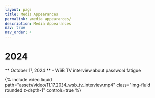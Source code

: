 ```yaml
---
layout: page
title: Media Appearances
permalink: /media_appearances/
description: Media Appearances
nav: true
nav_order: 4
---
```


# 2024

** October 17, 2024 ** - WSB TV interview about password fatigue
<div class="col-sm mt-3 mt-md-0">
        {% include video.liquid path="assets/video/11.17.2024_wsb_tv_interview.mp4" class="img-fluid rounded z-depth-1" controls=true %}
</div>
